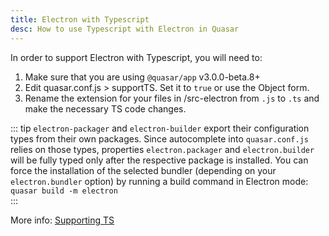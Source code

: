 ```yaml
---
title: Electron with Typescript
desc: How to use Typescript with Electron in Quasar
---
```


In order to support Electron with Typescript, you will need to:

1. Make sure that you are using `@quasar/app` v3.0.0-beta.8+
2. Edit quasar.conf.js > supportTS. Set it to `true` or use the Object form.
3. Rename the extension for your files in /src-electron from `.js` to `.ts` and make the necessary TS code changes.

::: tip
`electron-packager` and `electron-builder` export their configuration types from their own packages.
Since autocomplete into `quasar.conf.js` relies on those types, properties `electron.packager` and `electron.builder` will be fully typed only after the respective package is installed.
You can force the installation of the selected bundler (depending on your `electron.bundler` option) by running a build command in Electron mode: `quasar build -m electron`  
:::

More info: [Supporting TS](/quasar-cli/supporting-ts)
